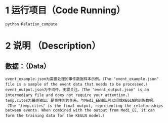 
# 1 运行项目（Code Running）
```shell
python Relation_compute
```

# 2 说明 （Description）
## 数据：（Data）
    event_example.json为需要处理的事件数据样本示例。（The "event_example.json" file is a sample of the event data that needs to be processed.）
    event_output.json为中间件，无需关注。（The "event_output.json" is an intermediary file and does not require your attention.）
    temp.cites为最终输出，是事件间的关系，与Medi_EE输出可以组成KEGLN的训练数据。（The "temp.cites" is the final output, representing the relationships between events. When combined with the output from Medi_EE, it can form the training data for the KEGLN model.）


